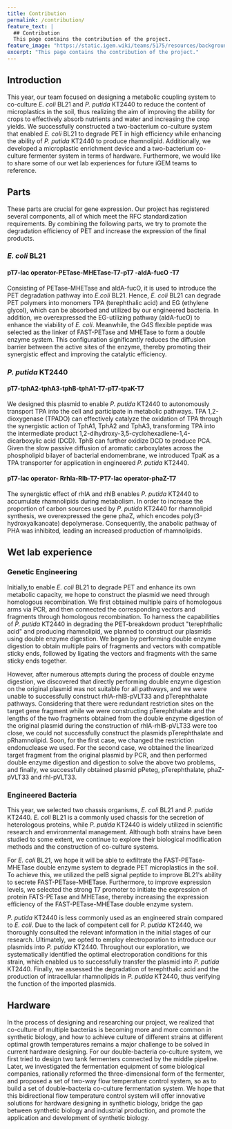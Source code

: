 ```yaml
---
title: Contribution
permalink: /contribution/
feature_text: |
  ## Contribution
  This page contains the contribution of the project.
feature_image: "https://static.igem.wiki/teams/5175/resources/background/bg-contribution.jpg"
excerpt: "This page contains the contribution of the project."
---
```


## Introduction

This year, our team focused on designing a metabolic coupling system to co-culture *E. coli* BL21 and *P. putida* KT2440 to reduce the content of microplastics in the soil, thus realizing the aim of improving the ability for crops to effectively absorb nutrients and water and increasing the crop yields. We successfully constructed a two-bacterium co-culture system that enabled *E. coli* BL21 to degrade PET in high efficiency while enhancing the ability of *P. putida* KT2440 to produce rhamnolipid. Additionally, we developed a microplastic enrichment device and a two-bacterium co-culture fermenter system in terms of hardware. Furthermore, we would like to share some of our wet lab experiences for future iGEM teams to reference.

## Parts

These parts are crucial for gene expression. Our project has registered several components, all of which meet the RFC standardization requirements. By combining the following parts, we try to promote the degradation efficiency of PET and increase the expression of the final products.

###  *E. coli* BL21

####  pT7-lac operator-PETase-MHETase-T7-pT7 -aldA-fucO -T7

Consisting of PETase-MHETase and aldA-fucO, it is used to introduce the PET degradation pathway into *E.coli* BL21. Hence, *E. coli* BL21 can degrade PET polymers into monomers TPA (terephthalic acid) and EG (ethylene glycol), which can be absorbed and utilized by our engineered bacteria. In addition, we overexpressed the EG-utilizing pathway (aldA-fucO) to enhance the viability of *E. coli*. Meanwhile, the G4S flexible peptide was selected as the linker of FAST-PETase and MHETase to form a double enzyme system. This configuration significantly reduces the diffusion barrier between the active sites of the enzyme, thereby promoting their synergistic effect and improving the catalytic efficiency.

###  *P. putida* KT2440 

#### **pT7-tphA2-tphA3-tphB-tphA1-T7-pT7-tpaK-T7** 

We designed this plasmid to enable *P. putida* KT2440 to autonomously transport TPA into the cell and participate in metabolic pathways. TPA 1,2-dioxygenase (TPADO) can effectively catalyze the oxidation of TPA through the synergistic action of TphA1, TphA2 and TphA3, transforming TPA into the intermediate product 1,2-dihydroxy-3,5-cyclohexadiene-1,4-dicarboxylic acid (DCD). TphB can further oxidize DCD to produce PCA. Given the slow passive diffusion of aromatic carboxylates across the phospholipid bilayer of bacterial endomembrane, we introduced TpaK as a TPA transporter for application in engineered *P. putida* KT2440.

#### **pT7-lac operator- Rrhla-Rlb-T7-PT7-lac operator-phaZ-T7** 

The synergistic effect of rhlA and rhlB enables *P. putida* KT2440 to accumulate rhamnolipids during metabolism. In order to increase the proportion of carbon sources used by *P. putida* KT2440 for rhamnolipid synthesis, we overexpressed the gene phaZ, which encodes poly(3-hydroxyalkanoate) depolymerase. Consequently, the anabolic pathway of PHA was inhibited, leading an increased production of rhamnolipids.

## Wet lab experience

### **Genetic Engineering**

Initially,to enable *E. coli* BL21 to degrade PET and enhance its own metabolic capacity, we hope to construct the plasmid we need through homologous recombination. We first obtained multiple pairs of homologous arms via PCR, and then connected the corresponding vectors and fragments through homologous recombination. To harness the capabilities of *P. putida* KT2440 in degrading the PET-breakdown product "terephthalic acid" and producing rhamnolipid, we planned to construct our plasmids using double enzyme digestion. We began by performing double enzyme digestion to obtain multiple pairs of fragments and vectors with compatible sticky ends, followed by ligating the vectors and fragments with the same sticky ends together.

However, after numerous attempts during the process of double enzyme digestion, we discovered that directly performing double enzyme digestion on the original plasmid was not suitable for all pathways, and we were unable to successfully construct rhlA-rhlB-pVLT33 and pTerephthalate pathways. Considering that there were redundant restriction sites on the target gene fragment while we were constructing pTerephthalate and the lengths of the two fragments obtained from the double enzyme digestion of the original plasmid during the construction of rhlA-rhlB-pVLT33 were too close, we could not successfully construct the plasmids pTerephthalate and pRhamnolipid. Soon, for the first case, we changed the restriction endonuclease we used. For the second case, we obtained the linearized target fragment from the original plasmid by PCR, and then performed double enzyme digestion and digestion to solve the above two problems, and finally, we successfully obtained plasmid pPeteg, pTerephthalate, phaZ-pVLT33 and rhl-pVLT33.

### **Engineered Bacteria**

This year, we selected two chassis organisms, *E. coli* BL21 and *P. putida* KT2440. *E. coli* BL21 is a commonly used chassis for the secretion of heterologous proteins, while *P. putida* KT2440 is widely utilized in scientific research and environmental management. Although both strains have been studied to some extent, we continue to explore their biological modification methods and the construction of co-culture systems.

For *E. coli* BL21, we hope it will be able to exfiltrate the FAST-PETase-MHETase double enzyme system to degrade PET microplastics in the soil. To achieve this, we utilized the pelB signal peptide to improve BL21's ability to secrete FAST-PETase-MHETase. Furthermore, to improve expression levels, we selected the strong T7 promoter to initiate the expression of protein FATS-PETase and MHETase, thereby increasing the expression efficiency of the FAST-PETase-MHETase double enzyme system.

*P. putida* KT2440 is less commonly used as an engineered strain compared to *E. coli*. Due to the lack of competent cell for *P. putida* KT2440, we thoroughly consulted the relevant information in the initial stages of our research. Ultimately, we opted to employ electroporation to introduce our plasmids into *P. putida* KT2440. Throughout our exploration, we systematically identified the optimal electroporation conditions for this strain, which enabled us to successfully transfer the plasmid into *P. putida* KT2440. Finally, we assessed the degradation of terephthalic acid and the production of intracellular rhamnolipids in *P. putida* KT2440, thus verifying the function of the imported plasmids.

## Hardware

In the process of designing and researching our project, we realized that co-culture of multiple bacterias is becoming more and more common in synthetic biology, and how to achieve culture of different strains at different optimal growth temperatures remains a major challenge to be solved in current hardware designing. For our double-bacteria co-culture system, we first tried to design two tank fermenters connected by the middle pipeline. Later, we investigated the fermentation equipment of some biological companies, rationally reformed the three-dimensional form of the fermenter, and proposed a set of two-way flow temperature control system, so as to build a set of double-bacteria co-culture fermentation system. We hope that this bidirectional flow temperature control system will offer innovative solutions for hardware designing in synthetic biology, bridge the gap between synthetic biology and industrial production, and promote the application and development of synthetic biology.
